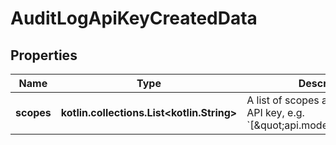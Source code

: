 
# AuditLogApiKeyCreatedData

## Properties
| Name | Type | Description | Notes |
| ------------ | ------------- | ------------- | ------------- |
| **scopes** | **kotlin.collections.List&lt;kotlin.String&gt;** | A list of scopes allowed for the API key, e.g. &#x60;[\&quot;api.model.request\&quot;]&#x60; |  [optional] |



